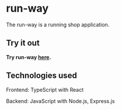 # run-way

The run-way is a running shop application.

## Try it out

**Try run-way [here](https://run-way-v2.netlify.app/).**

## **Technologies used**

Frontend: TypeScript with React

Backend: JavaScript with Node.js, Express.js
